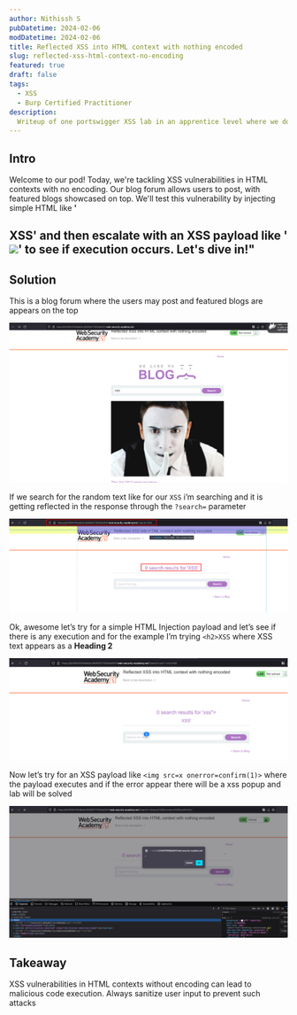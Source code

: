 ```yaml
---
author: Nithissh S
pubDatetime: 2024-02-06
modDatetime: 2024-02-06
title: Reflected XSS into HTML context with nothing encoded
slug: reflected-xss-html-context-no-encoding
featured: true
draft: false
tags:
  - XSS
  - Burp Certified Practitioner
description:
  Writeup of one portswigger XSS lab in an apprentice level where we don't need any encoding but with a simple XSS payload
---
```


## Intro

Welcome to our pod! Today, we're tackling XSS vulnerabilities in HTML contexts with no encoding. Our blog forum allows users to post, with featured blogs showcased on top. We'll test this vulnerability by injecting simple HTML like **'<h2>XSS'** and then escalate with an XSS payload like **'<img src=x onerror=confirm(1)>'** to see if execution occurs. Let's dive in!"

## Solution

This is a blog forum where the users may post and featured blogs are appears on the top 

![](../../assets/images/portswigger/XSS/apprentice/xss-1.png)


If we search for the random text like for our `XSS`  i’m searching and it is getting reflected in the response through the `?search=`  parameter 


![](../../assets/images/portswigger/XSS/apprentice/xss-2.png)


Ok, awesome let’s try for a simple HTML Injection payload and let’s see if there is any execution and for the example I’m trying `<h2>XSS`  where XSS text appears as a **Heading 2**


![](../../assets/images/portswigger/XSS/apprentice/xss-3.png)


Now let’s try for an XSS payload like `<img src=x onerror=confirm(1)>`  where the payload executes and if the error appear there will be a xss popup and lab will be solved 


![](../../assets/images/portswigger/XSS/apprentice/xss-4.png)

## Takeaway

XSS vulnerabilities in HTML contexts without encoding can lead to malicious code execution. Always sanitize user input to prevent such attacks

